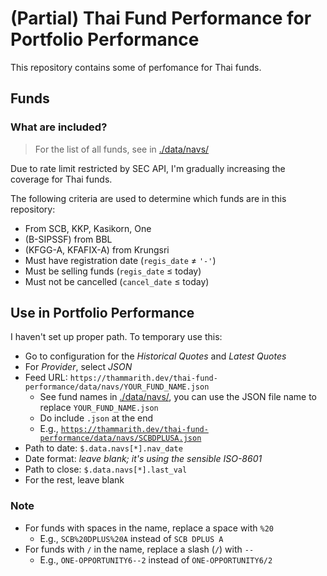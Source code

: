# (Partial) Thai Fund Performance for Portfolio Performance

This repository contains some of perfomance for Thai funds.

## Funds

### What are included?

> For the list of all funds, see in [./data/navs/](./data/navs/)

Due to rate limit restricted by SEC API, I'm gradually increasing the coverage for Thai funds.

The following criteria are used to determine which funds are in this repository:

- From SCB, KKP, Kasikorn, One
- (B-SIPSSF) from BBL
- (KFGG-A, KFAFIX-A) from Krungsri
- Must have registration date (`regis_date` ≠ `'-'`)
- Must be selling funds (`regis_date` ≤ today)
- Must not be cancelled (`cancel_date` ≤ today)

## Use in Portfolio Performance

I haven't set up proper path. To temporary use this:

- Go to configuration for the *Historical Quotes* and *Latest Quotes*
- For *Provider*, select *JSON*
- Feed URL: `https://thammarith.dev/thai-fund-performance/data/navs/YOUR_FUND_NAME.json`
  - See fund names in [./data/navs/](./data/navs/), you can use the JSON file name to replace `YOUR_FUND_NAME.json`
  - Do include `.json` at the end
  - E.g., [`https://thammarith.dev/thai-fund-performance/data/navs/SCBDPLUSA.json`](https://thammarith.dev/thai-fund-performance/data/navs/SCBDPLUSA.json)
- Path to date: `$.data.navs[*].nav_date`
- Date format: *leave blank; it's using the sensible ISO-8601*
- Path to close: `$.data.navs[*].last_val`
- For the rest, leave blank

### Note

- For funds with spaces in the name, replace a space with `%20`
  - E.g., `SCB%20DPLUS%20A` instead of `SCB DPLUS A`
- For funds with `/` in the name, replace a slash (`/`) with `--`
  - E.g., `ONE-OPPORTUNITY6--2` instead of `ONE-OPPORTUNITY6/2`

